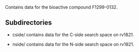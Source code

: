 Contains data for the bioactive compound F1299-0132.

## Subdirectories

- cside/ contains data for the C-side search space on rv1821.

- nside/ contains data for the N-side search space on rv1821.

